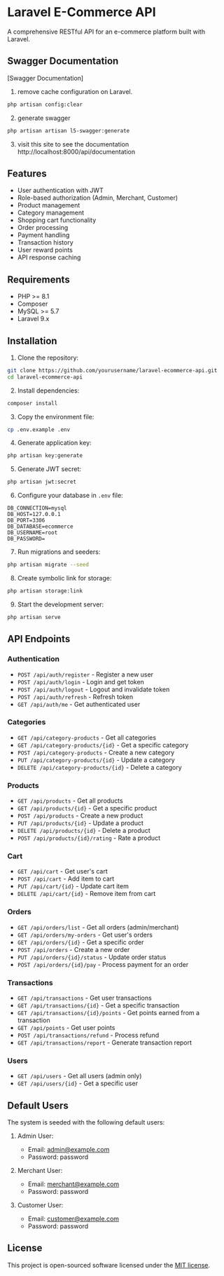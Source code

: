 # Laravel E-Commerce API

A comprehensive RESTful API for an e-commerce platform built with Laravel.

## Swagger Documentation

[Swagger Documentation]

1. remove cache configuration on Laravel.

```bash
php artisan config:clear
```

2. generate swagger

```bash
php artisan artisan l5-swagger:generate
```

3. visit this site to see the documentation
   http://localhost:8000/api/documentation

## Features

-   User authentication with JWT
-   Role-based authorization (Admin, Merchant, Customer)
-   Product management
-   Category management
-   Shopping cart functionality
-   Order processing
-   Payment handling
-   Transaction history
-   User reward points
-   API response caching

## Requirements

-   PHP >= 8.1
-   Composer
-   MySQL >= 5.7
-   Laravel 9.x

## Installation

1. Clone the repository:

```bash
git clone https://github.com/yourusername/laravel-ecommerce-api.git
cd laravel-ecommerce-api
```

2. Install dependencies:

```bash
composer install
```

3. Copy the environment file:

```bash
cp .env.example .env
```

4. Generate application key:

```bash
php artisan key:generate
```

5. Generate JWT secret:

```bash
php artisan jwt:secret
```

6. Configure your database in `.env` file:

```
DB_CONNECTION=mysql
DB_HOST=127.0.0.1
DB_PORT=3306
DB_DATABASE=ecommerce
DB_USERNAME=root
DB_PASSWORD=
```

7. Run migrations and seeders:

```bash
php artisan migrate --seed
```

8. Create symbolic link for storage:

```bash
php artisan storage:link
```

9. Start the development server:

```bash
php artisan serve
```

## API Endpoints

### Authentication

-   `POST /api/auth/register` - Register a new user
-   `POST /api/auth/login` - Login and get token
-   `POST /api/auth/logout` - Logout and invalidate token
-   `POST /api/auth/refresh` - Refresh token
-   `GET /api/auth/me` - Get authenticated user

### Categories

-   `GET /api/category-products` - Get all categories
-   `GET /api/category-products/{id}` - Get a specific category
-   `POST /api/category-products` - Create a new category
-   `PUT /api/category-products/{id}` - Update a category
-   `DELETE /api/category-products/{id}` - Delete a category

### Products

-   `GET /api/products` - Get all products
-   `GET /api/products/{id}` - Get a specific product
-   `POST /api/products` - Create a new product
-   `PUT /api/products/{id}` - Update a product
-   `DELETE /api/products/{id}` - Delete a product
-   `POST /api/products/{id}/rating` - Rate a product

### Cart

-   `GET /api/cart` - Get user's cart
-   `POST /api/cart` - Add item to cart
-   `PUT /api/cart/{id}` - Update cart item
-   `DELETE /api/cart/{id}` - Remove item from cart

### Orders

-   `GET /api/orders/list` - Get all orders (admin/merchant)
-   `GET /api/orders/my-orders` - Get user's orders
-   `GET /api/orders/{id}` - Get a specific order
-   `POST /api/orders` - Create a new order
-   `PUT /api/orders/{id}/status` - Update order status
-   `POST /api/orders/{id}/pay` - Process payment for an order

### Transactions

-   `GET /api/transactions` - Get user transactions
-   `GET /api/transactions/{id}` - Get a specific transaction
-   `GET /api/transactions/{id}/points` - Get points earned from a transaction
-   `GET /api/points` - Get user points
-   `POST /api/transactions/refund` - Process refund
-   `GET /api/transactions/report` - Generate transaction report

### Users

-   `GET /api/users` - Get all users (admin only)
-   `GET /api/users/{id}` - Get a specific user

## Default Users

The system is seeded with the following default users:

1. Admin User:

    - Email: admin@example.com
    - Password: password

2. Merchant User:

    - Email: merchant@example.com
    - Password: password

3. Customer User:
    - Email: customer@example.com
    - Password: password

## License

This project is open-sourced software licensed under the [MIT license](https://opensource.org/licenses/MIT).
